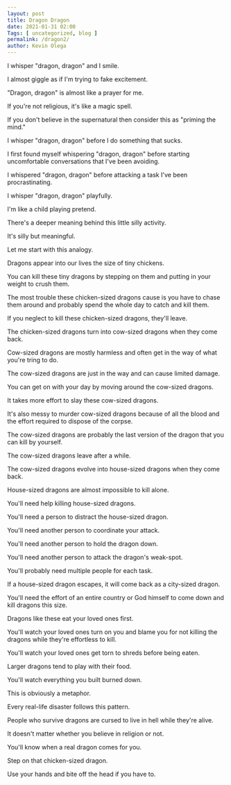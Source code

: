 ```yaml
--- 
layout: post 
title: Dragon Dragon
date: 2021-01-31 02:00
Tags: [ uncategorized, blog ]
permalink: /dragon2/ 
author: Kevin Olega 
--- 
```

I whisper "dragon, dragon" and I smile.

I almost giggle as if I'm trying to fake excitement.

"Dragon, dragon" is almost like a prayer for me.

If you're not religious, it's like a magic spell.

If you don't believe in the supernatural then consider this as "priming the mind."

I whisper "dragon, dragon" before I do something that sucks.

I first found myself whispering "dragon, dragon" before starting uncomfortable conversations that I've been avoiding.

I whispered "dragon, dragon" before attacking a task I've been procrastinating.

I whisper "dragon, dragon" playfully.

I'm like a child playing pretend.

There's a deeper meaning behind this little silly activity.

It's silly but meaningful.

Let me start with this analogy.

Dragons appear into our lives the size of tiny chickens.

You can kill these tiny dragons by stepping on them and putting in your weight to crush them.

The most trouble these chicken-sized dragons cause is you have to chase them around and probably spend the whole day to catch and kill them.

If you neglect to kill these chicken-sized dragons, they'll leave.

The chicken-sized dragons turn into cow-sized dragons when they come back.

Cow-sized dragons are mostly harmless and often get in the way of what you're tring to do.

The cow-sized dragons are just in the way and can cause limited damage.

You can get on with your day by moving around the cow-sized dragons.

It takes more effort to slay these cow-sized dragons.

It's also messy to murder cow-sized dragons because of all the blood and the effort required to dispose of the corpse.

The cow-sized dragons are probably the last version of the dragon that you can kill by yourself.

The cow-sized dragons leave after a while.

The cow-sized dragons evolve into house-sized dragons when they come back.

House-sized dragons are almost impossible to kill alone.

You'll need help killing house-sized dragons.

You'll need a person to distract the house-sized dragon.

You'll need another person to coordinate your attack.

You'll need another person to hold the dragon down.

You'll need another person to attack the dragon's weak-spot. 

You'll probably need multiple people for each task.

If a house-sized dragon escapes, it will come back as a city-sized dragon.

You'll need the effort of an entire country or God himself to come down and kill dragons this size.

Dragons like these eat your loved ones first.

You'll watch your loved ones turn on you and blame you for not killing the dragons while they're effortless to kill.

You'll watch your loved ones get torn to shreds before being eaten.

Larger dragons tend to play with their food.

You'll watch everything you built burned down.

This is obviously a metaphor.

Every real-life disaster follows this pattern.

People who survive dragons are cursed to live in hell while they're alive.

It doesn't matter whether you believe in religion or not.

You'll know when a real dragon comes for you.

Step on that chicken-sized dragon.

Use your hands and bite off the head if you have to.